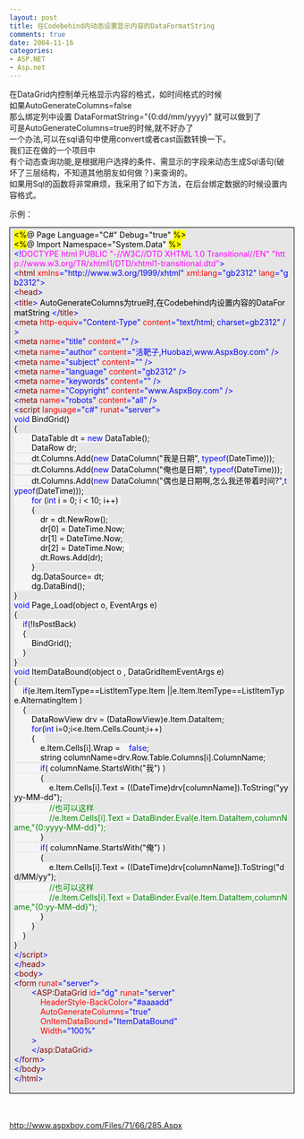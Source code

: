 ```yaml
---
layout: post
title: 在Codebehind内动态设置显示内容的DataFormatString
comments: true
date: 2004-11-16
categories:
- ASP.NET
- Asp.net
---
```


<p>在DataGrid内控制单元格显示内容的格式，如时间格式的时候<br />如果AutoGenerateColumns=false<br />那么绑定列中设置 DataFormatString="{0:dd/mm/yyyy}" 就可以做到了<br />可是AutoGenerateColumns=true的时候,就不好办了<br />一个办法,可以在sql语句中使用convert或者cast函数转换一下。<br />我们正在做的一个项目中<br />有个动态查询功能,是根据用户选择的条件、需显示的字段来动态生成Sql语句(破坏了三层结构，不知道其他朋友如何做？)来查询的。<br />如果用Sql的函数将非常麻烦，我采用了如下方法，在后台绑定数据的时候设置内容格式。</p>
<p>示例：</p>
<p><!--more--></p>
<div style="padding-right: 5.4pt; padding-left: 5.4pt; background: #e6e6e6; padding-bottom: 4px; width: 98%; word-break: break-all; padding-top: 4px; border: windowtext 0.5pt solid;">
<div>
<span style="COLOR: #000000; BACKGROUND-COLOR: #ffff00">&lt;%</span><span id="Codehighlighter1_2_35_Open_Text"><span style="COLOR: #000000; BACKGROUND-COLOR: #f5f5f5">@ Page Language</span><span style="COLOR: #000000; BACKGROUND-COLOR: #f5f5f5">=</span><span style="COLOR: #000000; BACKGROUND-COLOR: #f5f5f5">"</span><span style="COLOR: #000000; BACKGROUND-COLOR: #f5f5f5">C#</span><span style="COLOR: #000000; BACKGROUND-COLOR: #f5f5f5">"</span><span style="COLOR: #000000; BACKGROUND-COLOR: #f5f5f5"> Debug</span><span style="COLOR: #000000; BACKGROUND-COLOR: #f5f5f5">=</span><span style="COLOR: #000000; BACKGROUND-COLOR: #f5f5f5">"</span><span style="COLOR: #000000; BACKGROUND-COLOR: #f5f5f5">true</span><span style="COLOR: #000000; BACKGROUND-COLOR: #f5f5f5">"</span><span style="COLOR: #000000; BACKGROUND-COLOR: #f5f5f5"> </span></span><span style="COLOR: #000000; BACKGROUND-COLOR: #ffff00">%&gt;</span><span style="COLOR: #000000"><br /></span><span style="COLOR: #000000; BACKGROUND-COLOR: #ffff00">&lt;%</span><span id="Codehighlighter1_41_73_Open_Text"><span style="COLOR: #000000; BACKGROUND-COLOR: #f5f5f5">@ Import Namespace</span><span style="COLOR: #000000; BACKGROUND-COLOR: #f5f5f5">=</span><span style="COLOR: #000000; BACKGROUND-COLOR: #f5f5f5">"</span><span style="COLOR: #000000; BACKGROUND-COLOR: #f5f5f5">System.Data</span><span style="COLOR: #000000; BACKGROUND-COLOR: #f5f5f5">"</span><span style="COLOR: #000000; BACKGROUND-COLOR: #f5f5f5"> </span></span><span style="COLOR: #000000; BACKGROUND-COLOR: #ffff00">%&gt;</span><span style="COLOR: #000000"><br /></span><span style="COLOR: #0000ff">&lt;!</span><span style="COLOR: #ff00ff">DOCTYPE html PUBLIC "-//W3C//DTD XHTML 1.0 Transitional//EN" "http://www.w3.org/TR/xhtml1/DTD/xhtml1-transitional.dtd"</span><span style="COLOR: #0000ff">&gt;</span><span style="COLOR: #000000"><br /></span><span style="COLOR: #0000ff">&lt;</span><span style="COLOR: #800000">html </span><span style="COLOR: #ff0000">xmlns</span><span style="COLOR: #0000ff">="http://www.w3.org/1999/xhtml"</span><span style="COLOR: #ff0000"> xml:lang</span><span style="COLOR: #0000ff">="gb2312"</span><span style="COLOR: #ff0000"> lang</span><span style="COLOR: #0000ff">="gb2312"</span><span style="COLOR: #0000ff">&gt;</span><span style="COLOR: #000000"><br /></span><span style="COLOR: #0000ff">&lt;</span><span style="COLOR: #800000">head</span><span style="COLOR: #0000ff">&gt;</span><span style="COLOR: #000000"><br /></span><span style="COLOR: #0000ff">&lt;</span><span style="COLOR: #800000">title</span><span style="COLOR: #0000ff">&gt;</span><span style="COLOR: #000000"> AutoGenerateColumns为true时,在Codebehind内设置内容的DataFormatString </span><span style="COLOR: #0000ff">&lt;/</span><span style="COLOR: #800000">title</span><span style="COLOR: #0000ff">&gt;</span><span style="COLOR: #000000"><br /></span><span style="COLOR: #0000ff">&lt;</span><span style="COLOR: #800000">meta </span><span style="COLOR: #ff0000">http-equiv</span><span style="COLOR: #0000ff">="Content-Type"</span><span style="COLOR: #ff0000"> content</span><span style="COLOR: #0000ff">="text/html; charset=gb2312"</span><span style="COLOR: #ff0000"> </span><span style="COLOR: #0000ff">/&gt;</span><span style="COLOR: #000000"><br /></span><span style="COLOR: #0000ff">&lt;</span><span style="COLOR: #800000">meta </span><span style="COLOR: #ff0000">name</span><span style="COLOR: #0000ff">="title"</span><span style="COLOR: #ff0000"> content</span><span style="COLOR: #0000ff">=""</span><span style="COLOR: #ff0000"> </span><span style="COLOR: #0000ff">/&gt;</span><span style="COLOR: #000000"><br /></span><span style="COLOR: #0000ff">&lt;</span><span style="COLOR: #800000">meta </span><span style="COLOR: #ff0000">name</span><span style="COLOR: #0000ff">="author"</span><span style="COLOR: #ff0000"> content</span><span style="COLOR: #0000ff">="活靶子,Huobazi,www.AspxBoy.com"</span><span style="COLOR: #ff0000"> </span><span style="COLOR: #0000ff">/&gt;</span><span style="COLOR: #000000"><br /></span><span style="COLOR: #0000ff">&lt;</span><span style="COLOR: #800000">meta </span><span style="COLOR: #ff0000">name</span><span style="COLOR: #0000ff">="subject"</span><span style="COLOR: #ff0000"> content</span><span style="COLOR: #0000ff">=""</span><span style="COLOR: #ff0000"> </span><span style="COLOR: #0000ff">/&gt;</span><span style="COLOR: #000000"><br /></span><span style="COLOR: #0000ff">&lt;</span><span style="COLOR: #800000">meta </span><span style="COLOR: #ff0000">name</span><span style="COLOR: #0000ff">="language"</span><span style="COLOR: #ff0000"> content</span><span style="COLOR: #0000ff">="gb2312"</span><span style="COLOR: #ff0000"> </span><span style="COLOR: #0000ff">/&gt;</span><span style="COLOR: #000000"><br /></span><span style="COLOR: #0000ff">&lt;</span><span style="COLOR: #800000">meta </span><span style="COLOR: #ff0000">name</span><span style="COLOR: #0000ff">="keywords"</span><span style="COLOR: #ff0000"> content</span><span style="COLOR: #0000ff">=""</span><span style="COLOR: #ff0000"> </span><span style="COLOR: #0000ff">/&gt;</span><span style="COLOR: #000000"><br /></span><span style="COLOR: #0000ff">&lt;</span><span style="COLOR: #800000">meta </span><span style="COLOR: #ff0000">name</span><span style="COLOR: #0000ff">="Copyright"</span><span style="COLOR: #ff0000"> content</span><span style="COLOR: #0000ff">="www.AspxBoy.com"</span><span style="COLOR: #ff0000"> </span><span style="COLOR: #0000ff">/&gt;</span><span style="COLOR: #000000"><br /></span><span style="COLOR: #0000ff">&lt;</span><span style="COLOR: #800000">meta </span><span style="COLOR: #ff0000">name</span><span style="COLOR: #0000ff">="robots"</span><span style="COLOR: #ff0000"> content</span><span style="COLOR: #0000ff">="all"</span><span style="COLOR: #ff0000"> </span><span style="COLOR: #0000ff">/&gt;</span><span style="COLOR: #000000"><br /></span><span style="COLOR: #0000ff">&lt;</span><span style="COLOR: #800000">script </span><span style="COLOR: #ff0000">language</span><span style="COLOR: #0000ff">="c#"</span><span style="COLOR: #ff0000"> runat</span><span style="COLOR: #0000ff">="server"</span><span style="COLOR: #0000ff">&gt;</span><span id="Codehighlighter1_763_2162_Open_Text"><span style="COLOR: #000000; BACKGROUND-COLOR: #f5f5f5"><br /></span><span style="COLOR: #0000ff; BACKGROUND-COLOR: #f5f5f5">void</span><span style="COLOR: #000000; BACKGROUND-COLOR: #f5f5f5"> BindGrid()<br /></span><span id="Codehighlighter1_780_1285_Open_Text"><span style="COLOR: #000000; BACKGROUND-COLOR: #f5f5f5">{<br />        DataTable dt </span><span style="COLOR: #000000; BACKGROUND-COLOR: #f5f5f5">=</span><span style="COLOR: #000000; BACKGROUND-COLOR: #f5f5f5"> </span><span style="COLOR: #0000ff; BACKGROUND-COLOR: #f5f5f5">new</span><span style="COLOR: #000000; BACKGROUND-COLOR: #f5f5f5"> DataTable();<br />        DataRow dr;<br />        dt.Columns.Add(</span><span style="COLOR: #0000ff; BACKGROUND-COLOR: #f5f5f5">new</span><span style="COLOR: #000000; BACKGROUND-COLOR: #f5f5f5"> DataColumn(</span><span style="COLOR: #000000; BACKGROUND-COLOR: #f5f5f5">"</span><span style="COLOR: #000000; BACKGROUND-COLOR: #f5f5f5">我是日期</span><span style="COLOR: #000000; BACKGROUND-COLOR: #f5f5f5">"</span><span style="COLOR: #000000; BACKGROUND-COLOR: #f5f5f5">, </span><span style="COLOR: #0000ff; BACKGROUND-COLOR: #f5f5f5">typeof</span><span style="COLOR: #000000; BACKGROUND-COLOR: #f5f5f5">(DateTime)));<br />        dt.Columns.Add(</span><span style="COLOR: #0000ff; BACKGROUND-COLOR: #f5f5f5">new</span><span style="COLOR: #000000; BACKGROUND-COLOR: #f5f5f5"> DataColumn(</span><span style="COLOR: #000000; BACKGROUND-COLOR: #f5f5f5">"</span><span style="COLOR: #000000; BACKGROUND-COLOR: #f5f5f5">俺也是日期</span><span style="COLOR: #000000; BACKGROUND-COLOR: #f5f5f5">"</span><span style="COLOR: #000000; BACKGROUND-COLOR: #f5f5f5">, </span><span style="COLOR: #0000ff; BACKGROUND-COLOR: #f5f5f5">typeof</span><span style="COLOR: #000000; BACKGROUND-COLOR: #f5f5f5">(DateTime))); <br />        dt.Columns.Add(</span><span style="COLOR: #0000ff; BACKGROUND-COLOR: #f5f5f5">new</span><span style="COLOR: #000000; BACKGROUND-COLOR: #f5f5f5"> DataColumn(</span><span style="COLOR: #000000; BACKGROUND-COLOR: #f5f5f5">"</span><span style="COLOR: #000000; BACKGROUND-COLOR: #f5f5f5">偶也是日期啊,怎么我还带着时间?</span><span style="COLOR: #000000; BACKGROUND-COLOR: #f5f5f5">"</span><span style="COLOR: #000000; BACKGROUND-COLOR: #f5f5f5">,</span><span style="COLOR: #0000ff; BACKGROUND-COLOR: #f5f5f5">typeof</span><span style="COLOR: #000000; BACKGROUND-COLOR: #f5f5f5">(DateTime)));<br />        </span><span style="COLOR: #0000ff; BACKGROUND-COLOR: #f5f5f5">for</span><span style="COLOR: #000000; BACKGROUND-COLOR: #f5f5f5"> (</span><span style="COLOR: #0000ff; BACKGROUND-COLOR: #f5f5f5">int</span><span style="COLOR: #000000; BACKGROUND-COLOR: #f5f5f5"> i </span><span style="COLOR: #000000; BACKGROUND-COLOR: #f5f5f5">=</span><span style="COLOR: #000000; BACKGROUND-COLOR: #f5f5f5"> </span><span style="COLOR: #000000; BACKGROUND-COLOR: #f5f5f5">0</span><span style="COLOR: #000000; BACKGROUND-COLOR: #f5f5f5">; i </span><span style="COLOR: #000000; BACKGROUND-COLOR: #f5f5f5">&lt;</span><span style="COLOR: #000000; BACKGROUND-COLOR: #f5f5f5"> </span><span style="COLOR: #000000; BACKGROUND-COLOR: #f5f5f5">10</span><span style="COLOR: #000000; BACKGROUND-COLOR: #f5f5f5">; i</span><span style="COLOR: #000000; BACKGROUND-COLOR: #f5f5f5">++</span><span style="COLOR: #000000; BACKGROUND-COLOR: #f5f5f5">) <br />        </span><span id="Codehighlighter1_1081_1245_Open_Text"><span style="COLOR: #000000; BACKGROUND-COLOR: #f5f5f5">{<br />            dr </span><span style="COLOR: #000000; BACKGROUND-COLOR: #f5f5f5">=</span><span style="COLOR: #000000; BACKGROUND-COLOR: #f5f5f5"> dt.NewRow();<br />            dr[</span><span style="COLOR: #000000; BACKGROUND-COLOR: #f5f5f5">0</span><span style="COLOR: #000000; BACKGROUND-COLOR: #f5f5f5">] </span><span style="COLOR: #000000; BACKGROUND-COLOR: #f5f5f5">=</span><span style="COLOR: #000000; BACKGROUND-COLOR: #f5f5f5"> DateTime.Now;<br />            dr[</span><span style="COLOR: #000000; BACKGROUND-COLOR: #f5f5f5">1</span><span style="COLOR: #000000; BACKGROUND-COLOR: #f5f5f5">] </span><span style="COLOR: #000000; BACKGROUND-COLOR: #f5f5f5">=</span><span style="COLOR: #000000; BACKGROUND-COLOR: #f5f5f5"> DateTime.Now;<br />            dr[</span><span style="COLOR: #000000; BACKGROUND-COLOR: #f5f5f5">2</span><span style="COLOR: #000000; BACKGROUND-COLOR: #f5f5f5">] </span><span style="COLOR: #000000; BACKGROUND-COLOR: #f5f5f5">=</span><span style="COLOR: #000000; BACKGROUND-COLOR: #f5f5f5"> DateTime.Now;  <br />            dt.Rows.Add(dr);<br />        }</span></span><span style="COLOR: #000000; BACKGROUND-COLOR: #f5f5f5"><br />        dg.DataSource</span><span style="COLOR: #000000; BACKGROUND-COLOR: #f5f5f5">=</span><span style="COLOR: #000000; BACKGROUND-COLOR: #f5f5f5"> dt;<br />        dg.DataBind();<br />}</span></span><span style="COLOR: #000000; BACKGROUND-COLOR: #f5f5f5"><br /></span><span style="COLOR: #0000ff; BACKGROUND-COLOR: #f5f5f5">void</span><span style="COLOR: #000000; BACKGROUND-COLOR: #f5f5f5"> Page_Load(object o, EventArgs e)<br /></span><span id="Codehighlighter1_1325_1364_Open_Text"><span style="COLOR: #000000; BACKGROUND-COLOR: #f5f5f5">{<br />    </span><span style="COLOR: #0000ff; BACKGROUND-COLOR: #f5f5f5">if</span><span style="COLOR: #000000; BACKGROUND-COLOR: #f5f5f5">(</span><span style="COLOR: #000000; BACKGROUND-COLOR: #f5f5f5">!</span><span style="COLOR: #000000; BACKGROUND-COLOR: #f5f5f5">IsPostBack)<br />    </span><span id="Codehighlighter1_1345_1362_Open_Text"><span style="COLOR: #000000; BACKGROUND-COLOR: #f5f5f5">{<br />        BindGrid();<br />    }</span></span><span style="COLOR: #000000; BACKGROUND-COLOR: #f5f5f5"><br />}</span></span><span style="COLOR: #000000; BACKGROUND-COLOR: #f5f5f5"><br /></span><span style="COLOR: #0000ff; BACKGROUND-COLOR: #f5f5f5">void</span><span style="COLOR: #000000; BACKGROUND-COLOR: #f5f5f5"> ItemDataBound(object o , DataGridItemEventArgs e)<br /></span><span id="Codehighlighter1_1421_2161_Open_Text"><span style="COLOR: #000000; BACKGROUND-COLOR: #f5f5f5">{<br />    </span><span style="COLOR: #0000ff; BACKGROUND-COLOR: #f5f5f5">if</span><span style="COLOR: #000000; BACKGROUND-COLOR: #f5f5f5">(e.Item.ItemType</span><span style="COLOR: #000000; BACKGROUND-COLOR: #f5f5f5">==</span><span style="COLOR: #000000; BACKGROUND-COLOR: #f5f5f5">ListItemType.Item </span><span style="COLOR: #000000; BACKGROUND-COLOR: #f5f5f5">||</span><span style="COLOR: #000000; BACKGROUND-COLOR: #f5f5f5">e.Item.ItemType</span><span style="COLOR: #000000; BACKGROUND-COLOR: #f5f5f5">==</span><span style="COLOR: #000000; BACKGROUND-COLOR: #f5f5f5">ListItemType.AlternatingItem )<br />    </span><span id="Codehighlighter1_1513_2159_Open_Text"><span style="COLOR: #000000; BACKGROUND-COLOR: #f5f5f5">{<br />        DataRowView drv </span><span style="COLOR: #000000; BACKGROUND-COLOR: #f5f5f5">=</span><span style="COLOR: #000000; BACKGROUND-COLOR: #f5f5f5"> (DataRowView)e.Item.DataItem;<br />        </span><span style="COLOR: #0000ff; BACKGROUND-COLOR: #f5f5f5">for</span><span style="COLOR: #000000; BACKGROUND-COLOR: #f5f5f5">(</span><span style="COLOR: #0000ff; BACKGROUND-COLOR: #f5f5f5">int</span><span style="COLOR: #000000; BACKGROUND-COLOR: #f5f5f5"> i</span><span style="COLOR: #000000; BACKGROUND-COLOR: #f5f5f5">=</span><span style="COLOR: #000000; BACKGROUND-COLOR: #f5f5f5">0</span><span style="COLOR: #000000; BACKGROUND-COLOR: #f5f5f5">;i</span><span style="COLOR: #000000; BACKGROUND-COLOR: #f5f5f5">&lt;</span><span style="COLOR: #000000; BACKGROUND-COLOR: #f5f5f5">e.Item.Cells.Count;i</span><span style="COLOR: #000000; BACKGROUND-COLOR: #f5f5f5">++</span><span style="COLOR: #000000; BACKGROUND-COLOR: #f5f5f5">)<br />        </span><span id="Codehighlighter1_1607_2156_Open_Text"><span style="COLOR: #000000; BACKGROUND-COLOR: #f5f5f5">{     <br />            e.Item.Cells[i].Wrap </span><span style="COLOR: #000000; BACKGROUND-COLOR: #f5f5f5">=</span><span style="COLOR: #000000; BACKGROUND-COLOR: #f5f5f5">    </span><span style="COLOR: #0000ff; BACKGROUND-COLOR: #f5f5f5">false</span><span style="COLOR: #000000; BACKGROUND-COLOR: #f5f5f5">;<br />            string columnName</span><span style="COLOR: #000000; BACKGROUND-COLOR: #f5f5f5">=</span><span style="COLOR: #000000; BACKGROUND-COLOR: #f5f5f5">drv.Row.Table.Columns[i].ColumnName;<br />            </span><span style="COLOR: #0000ff; BACKGROUND-COLOR: #f5f5f5">if</span><span style="COLOR: #000000; BACKGROUND-COLOR: #f5f5f5">( columnName.StartsWith(</span><span style="COLOR: #000000; BACKGROUND-COLOR: #f5f5f5">"</span><span style="COLOR: #000000; BACKGROUND-COLOR: #f5f5f5">我</span><span style="COLOR: #000000; BACKGROUND-COLOR: #f5f5f5">"</span><span style="COLOR: #000000; BACKGROUND-COLOR: #f5f5f5">) )<br />            </span><span id="Codehighlighter1_1741_1928_Open_Text"><span style="COLOR: #000000; BACKGROUND-COLOR: #f5f5f5">{<br />                e.Item.Cells[i].Text </span><span style="COLOR: #000000; BACKGROUND-COLOR: #f5f5f5">=</span><span style="COLOR: #000000; BACKGROUND-COLOR: #f5f5f5"> ((DateTime)drv[columnName]).ToString(</span><span style="COLOR: #000000; BACKGROUND-COLOR: #f5f5f5">"</span><span style="COLOR: #000000; BACKGROUND-COLOR: #f5f5f5">yyyy-MM-dd</span><span style="COLOR: #000000; BACKGROUND-COLOR: #f5f5f5">"</span><span style="COLOR: #000000; BACKGROUND-COLOR: #f5f5f5">);<br />                </span><span style="COLOR: #008000; BACKGROUND-COLOR: #f5f5f5">//</span><span style="COLOR: #008000; BACKGROUND-COLOR: #f5f5f5">也可以这样</span><span style="COLOR: #008000; BACKGROUND-COLOR: #f5f5f5"><br /></span><span style="COLOR: #000000; BACKGROUND-COLOR: #f5f5f5">                </span><span style="COLOR: #008000; BACKGROUND-COLOR: #f5f5f5">//</span><span style="COLOR: #008000; BACKGROUND-COLOR: #f5f5f5">e.Item.Cells[i].Text = DataBinder.Eval(e.Item.DataItem,columnName,"{0:yyyy-MM-dd}");</span><span style="COLOR: #008000; BACKGROUND-COLOR: #f5f5f5"><br /></span><span style="COLOR: #000000; BACKGROUND-COLOR: #f5f5f5">            }</span></span><span style="COLOR: #000000; BACKGROUND-COLOR: #f5f5f5"><br />            </span><span style="COLOR: #0000ff; BACKGROUND-COLOR: #f5f5f5">if</span><span style="COLOR: #000000; BACKGROUND-COLOR: #f5f5f5">( columnName.StartsWith(</span><span style="COLOR: #000000; BACKGROUND-COLOR: #f5f5f5">"</span><span style="COLOR: #000000; BACKGROUND-COLOR: #f5f5f5">俺</span><span style="COLOR: #000000; BACKGROUND-COLOR: #f5f5f5">"</span><span style="COLOR: #000000; BACKGROUND-COLOR: #f5f5f5">) )<br />            </span><span id="Codehighlighter1_1969_2152_Open_Text"><span style="COLOR: #000000; BACKGROUND-COLOR: #f5f5f5">{<br />                e.Item.Cells[i].Text </span><span style="COLOR: #000000; BACKGROUND-COLOR: #f5f5f5">=</span><span style="COLOR: #000000; BACKGROUND-COLOR: #f5f5f5"> ((DateTime)drv[columnName]).ToString(</span><span style="COLOR: #000000; BACKGROUND-COLOR: #f5f5f5">"</span><span style="COLOR: #000000; BACKGROUND-COLOR: #f5f5f5">dd/MM/yy</span><span style="COLOR: #000000; BACKGROUND-COLOR: #f5f5f5">"</span><span style="COLOR: #000000; BACKGROUND-COLOR: #f5f5f5">);<br />                </span><span style="COLOR: #008000; BACKGROUND-COLOR: #f5f5f5">//</span><span style="COLOR: #008000; BACKGROUND-COLOR: #f5f5f5">也可以这样</span><span style="COLOR: #008000; BACKGROUND-COLOR: #f5f5f5"><br /></span><span style="COLOR: #000000; BACKGROUND-COLOR: #f5f5f5">                </span><span style="COLOR: #008000; BACKGROUND-COLOR: #f5f5f5">//</span><span style="COLOR: #008000; BACKGROUND-COLOR: #f5f5f5">e.Item.Cells[i].Text = DataBinder.Eval(e.Item.DataItem,columnName,"{0:yy-MM-dd}");</span><span style="COLOR: #008000; BACKGROUND-COLOR: #f5f5f5"><br /></span><span style="COLOR: #000000; BACKGROUND-COLOR: #f5f5f5">            }</span></span><span style="COLOR: #000000; BACKGROUND-COLOR: #f5f5f5"><br />        }</span></span><span style="COLOR: #000000; BACKGROUND-COLOR: #f5f5f5"><br />    }</span></span><span style="COLOR: #000000; BACKGROUND-COLOR: #f5f5f5"><br />}</span></span><span style="COLOR: #000000; BACKGROUND-COLOR: #f5f5f5"><br /></span></span><span style="COLOR: #0000ff">&lt;/</span><span style="COLOR: #800000">script</span><span style="COLOR: #0000ff">&gt;</span><span style="COLOR: #000000"><br /></span><span style="COLOR: #0000ff">&lt;/</span><span style="COLOR: #800000">head</span><span style="COLOR: #0000ff">&gt;</span><span style="COLOR: #000000"><br /></span><span style="COLOR: #0000ff">&lt;</span><span style="COLOR: #800000">body</span><span style="COLOR: #0000ff">&gt;</span><span style="COLOR: #000000"><br /></span><span style="COLOR: #0000ff">&lt;</span><span style="COLOR: #800000">form </span><span style="COLOR: #ff0000">runat</span><span style="COLOR: #0000ff">="server"</span><span style="COLOR: #0000ff">&gt;</span><span style="COLOR: #000000"><br />        </span><span style="COLOR: #0000ff">&lt;</span><span style="COLOR: #800000">ASP:DataGrid </span><span style="COLOR: #ff0000">id</span><span style="COLOR: #0000ff">="dg"</span><span style="COLOR: #ff0000"> runat</span><span style="COLOR: #0000ff">="server"</span><span style="COLOR: #ff0000">       <br />            HeaderStyle-BackColor</span><span style="COLOR: #0000ff">="#aaaadd"</span><span style="COLOR: #ff0000"><br />            AutoGenerateColumns</span><span style="COLOR: #0000ff">="true"</span><span style="COLOR: #ff0000"><br />            OnItemDataBound</span><span style="COLOR: #0000ff">="ItemDataBound"</span><span style="COLOR: #ff0000"><br />            Width</span><span style="COLOR: #0000ff">="100%"</span><span style="COLOR: #ff0000"><br />        </span><span style="COLOR: #0000ff">&gt;</span><span style="COLOR: #000000"><br />        </span><span style="COLOR: #0000ff">&lt;/</span><span style="COLOR: #800000">asp:DataGrid</span><span style="COLOR: #0000ff">&gt;</span><span style="COLOR: #000000">        <br /></span><span style="COLOR: #0000ff">&lt;/</span><span style="COLOR: #800000">form</span><span style="COLOR: #0000ff">&gt;</span><span style="COLOR: #000000"><br /></span><span style="COLOR: #0000ff">&lt;/</span><span style="COLOR: #800000">body</span><span style="COLOR: #0000ff">&gt;</span><span style="COLOR: #000000"><br /></span><span style="COLOR: #0000ff">&lt;/</span><span style="COLOR: #800000">html</span><span style="COLOR: #0000ff">&gt;</span>
</div>
<p></p>
</div>
<br /> <p><a href="http://www.aspxboy.com/Files/71/66/285.Aspx">http://www.aspxboy.com/Files/71/66/285.Aspx</a></p>				
